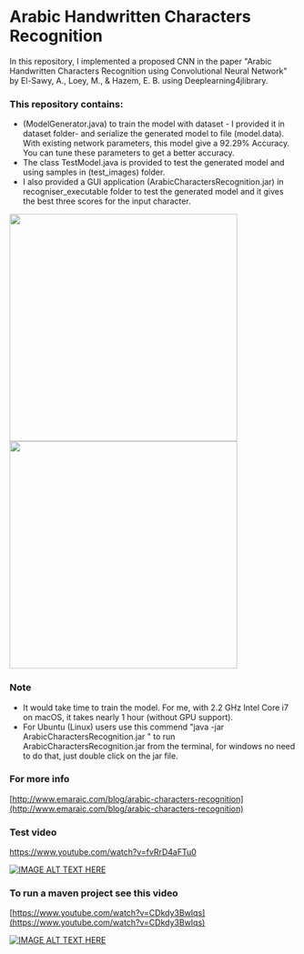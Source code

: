 # Arabic Handwritten Characters Recognition 

In this repository, I implemented a proposed CNN in the paper "Arabic Handwritten Characters Recognition using Convolutional Neural Network" by El-Sawy, A., Loey, M., & Hazem, E. B. using Deeplearning4jlibrary.

### This repository contains:
- (ModelGenerator.java) to train the model with dataset - I provided it in dataset folder- and serialize the generated model to file (model.data). With existing network parameters, this model give a 92.29% Accuracy. You can tune these parameters to get a better accuracy. 
- The class TestModel.java is provided to test the generated model and using samples in (test_images) folder.
- I also provided a GUI application (ArabicCharactersRecognition.jar) in recogniser_executable folder to test the generated model and it gives the best three scores for the input character. 

<img src="http://emaraic.com/assets/img/posts/machine-learning/alef.png" alt="" data-canonical-src="http://emaraic.com/assets/img/posts/machine-learning/alef.png" width="400" height="400" />           <img src="http://emaraic.com/assets/img/posts/machine-learning/seen.png" alt="" data-canonical-src="http://emaraic.com/assets/img/posts/machine-learning/senn.png" width="400" height="400" />

### Note

- It would take time to train the model. For me, with 2.2 GHz Intel Core i7 on macOS, it takes nearly 1 hour (without GPU support).
- For Ubuntu (Linux) users use this commend "java -jar ArabicCharactersRecognition.jar " to run ArabicCharactersRecognition.jar from the terminal, for windows no need to do that, just double click on the jar file.

### For more info 

[http://www.emaraic.com/blog/arabic-characters-recognition](http://www.emaraic.com/blog/arabic-characters-recognition)


### Test video

https://www.youtube.com/watch?v=fvRrD4aFTu0

[![IMAGE ALT TEXT HERE](https://img.youtube.com/vi/fvRrD4aFTu0/0.jpg)](https://www.youtube.com/watch?v=fvRrD4aFTu0)


### To run a maven project see this video

[https://www.youtube.com/watch?v=CDkdy3BwIqs](https://www.youtube.com/watch?v=CDkdy3BwIqs)

[![IMAGE ALT TEXT HERE](https://img.youtube.com/vi/CDkdy3BwIqs/0.jpg)](https://www.youtube.com/watch?v=CDkdy3BwIqs)


